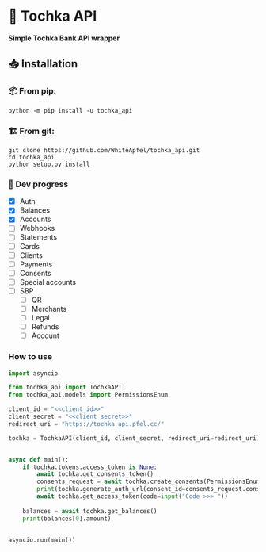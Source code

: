 # 🎉 Tochka API

**Simple Tochka Bank API wrapper**

## 📥 Installation

### 📦 From pip:

```shell
python -m pip install -u tochka_api
```

### 🏗 From git:

```shell
git clone https://github.com/WhiteApfel/tochka_api.git
cd tochka_api
python setup.py install
```

### 🚧 Dev progress

* [x] Auth
* [x] Balances
* [x] Accounts
* [ ] Webhooks
* [ ] Statements
* [ ] Cards
* [ ] Clients
* [ ] Payments
* [ ] Consents
* [ ] Special accounts
* [ ] SBP
  * [ ] QR
  * [ ] Merchants
  * [ ] Legal
  * [ ] Refunds
  * [ ] Account

### How to use

```python
import asyncio

from tochka_api import TochkaAPI
from tochka_api.models import PermissionsEnum

client_id = "<<client_id>>"
client_secret = "<<client_secret>>"
redirect_uri = "https://tochka_api.pfel.cc/"

tochka = TochkaAPI(client_id, client_secret, redirect_uri=redirect_uri)


async def main():
    if tochka.tokens.access_token is None:
        await tochka.get_consents_token()
        consents_request = await tochka.create_consents(PermissionsEnum.all())
        print(tochka.generate_auth_url(consent_id=consents_request.consent_id))
        await tochka.get_access_token(code=input("Code >>> "))
    
    balances = await tochka.get_balances()
    print(balances[0].amount)


asyncio.run(main())
```
